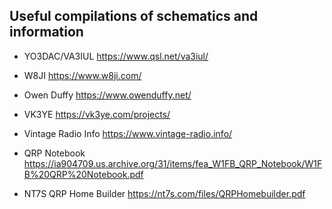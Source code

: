 ## Useful compilations of schematics and information 

- YO3DAC/VA3IUL https://www.qsl.net/va3iul/

- W8JI https://www.w8ji.com/

- Owen Duffy https://www.owenduffy.net/

- VK3YE https://vk3ye.com/projects/

- Vintage Radio Info https://www.vintage-radio.info/

- QRP Notebook https://ia904709.us.archive.org/31/items/fea_W1FB_QRP_Notebook/W1FB%20QRP%20Notebook.pdf

- NT7S QRP Home Builder https://nt7s.com/files/QRPHomebuilder.pdf

